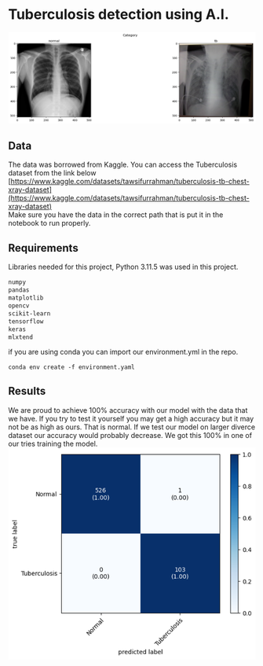 # Tuberculosis detection using A.I.

![eval](./images/__results___9_2.png)

## Data  

The data was borrowed from Kaggle. You can access the Tuberculosis dataset from the link below  
[https://www.kaggle.com/datasets/tawsifurrahman/tuberculosis-tb-chest-xray-dataset](https://www.kaggle.com/datasets/tawsifurrahman/tuberculosis-tb-chest-xray-dataset)   
Make sure you have the data in the correct path that is put it in the notebook to run properly.


## Requirements  

Libraries needed for this project, Python 3.11.5 was used in this project.
```
numpy
pandas
matplotlib
opencv
scikit-learn
tensorflow
keras
mlxtend
```

if you are using conda you can import our environment.yml in the repo.
```
conda env create -f environment.yaml
```

## Results
We are proud to achieve 100% accuracy with our model with the data that we have. If you try to test it yourself you may get a high accuracy but it may not be as high as ours. That is normal. If we test our model on larger diverce dataset our accuracy would probably decrease. We got this 100% in one of our tries training the model.     
![heatmap](./images/__results___41_0.png)


